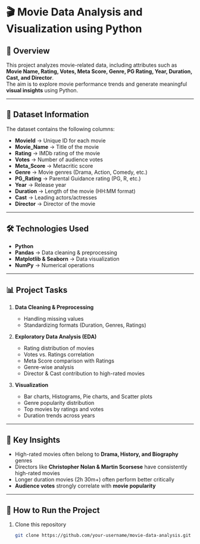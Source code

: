 # 🎬 Movie Data Analysis and Visualization using Python  

## 📖 Overview  
This project analyzes movie-related data, including attributes such as **Movie Name, Rating, Votes, Meta Score, Genre, PG Rating, Year, Duration, Cast, and Director**.  
The aim is to explore movie performance trends and generate meaningful **visual insights** using Python.  

---

## 📂 Dataset Information  
The dataset contains the following columns:  
- **MovieId** → Unique ID for each movie  
- **Movie_Name** → Title of the movie  
- **Rating** → IMDb rating of the movie  
- **Votes** → Number of audience votes  
- **Meta_Score** → Metacritic score  
- **Genre** → Movie genres (Drama, Action, Comedy, etc.)  
- **PG_Rating** → Parental Guidance rating (PG, R, etc.)  
- **Year** → Release year  
- **Duration** → Length of the movie (HH:MM format)  
- **Cast** → Leading actors/actresses  
- **Director** → Director of the movie  

---

## 🛠️ Technologies Used  
- **Python**  
- **Pandas** → Data cleaning & preprocessing  
- **Matplotlib & Seaborn** → Data visualization  
- **NumPy** → Numerical operations  

---

## 📊 Project Tasks  
1. **Data Cleaning & Preprocessing**  
   - Handling missing values  
   - Standardizing formats (Duration, Genres, Ratings)  

2. **Exploratory Data Analysis (EDA)**  
   - Rating distribution of movies  
   - Votes vs. Ratings correlation  
   - Meta Score comparison with Ratings  
   - Genre-wise analysis  
   - Director & Cast contribution to high-rated movies  

3. **Visualization**  
   - Bar charts, Histograms, Pie charts, and Scatter plots  
   - Genre popularity distribution  
   - Top movies by ratings and votes  
   - Duration trends across years  

---

## 📌 Key Insights  
- High-rated movies often belong to **Drama, History, and Biography** genres  
- Directors like **Christopher Nolan & Martin Scorsese** have consistently high-rated movies  
- Longer duration movies (2h 30m+) often perform better critically  
- **Audience votes** strongly correlate with **movie popularity**  

---

## 🚀 How to Run the Project  
1. Clone this repository  
   ```bash
   git clone https://github.com/your-username/movie-data-analysis.git
